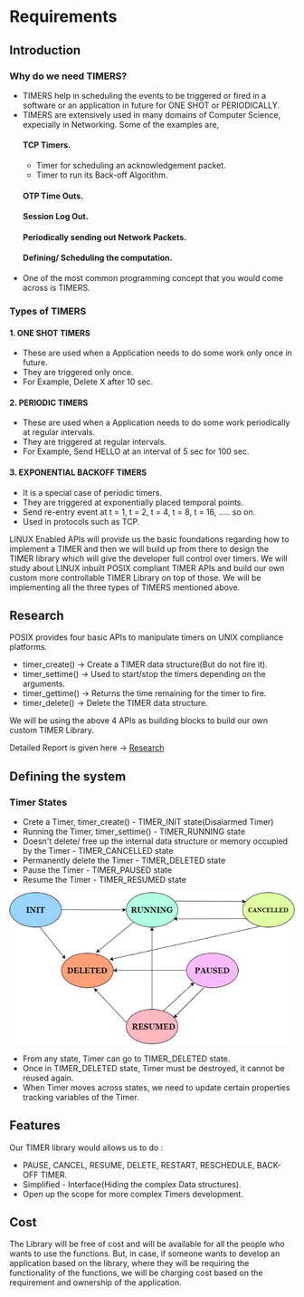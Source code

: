 # Requirements
## Introduction
 ### Why do we need TIMERS?
  * TIMERS help in scheduling the events to be triggered or fired in a software or an application in future for ONE SHOT or PERIODICALLY.
  * TIMERS  are extensively used in many domains of Computer Science, expecially in Networking. Some of the examples are, 
    #### TCP Timers.
     * Timer for scheduling an acknowledgement packet.
     * Timer to run its Back-off Algorithm.
    #### OTP Time Outs.
    #### Session Log Out.
    #### Periodically sending out Network Packets.
    #### Defining/ Scheduling the computation.
  * One of the most common programming concept that you would come across is TIMERS.
 ### Types of TIMERS
  #### 1. ONE SHOT TIMERS
   * These are used when a Application needs to do some work only once in future.
   * They are triggered only once.
   * For Example, Delete X after 10 sec.
  #### 2. PERIODIC TIMERS
   * These are used when a Application needs to do some work periodically at regular intervals.
   * They are triggered at regular intervals.
   * For Example, Send HELLO at an interval of 5 sec for 100 sec.
  #### 3. EXPONENTIAL BACKOFF TIMERS
   * It is a special case of periodic timers.
   * They are triggered at exponentially placed temporal points.
   * Send re-entry event at t = 1, t = 2, t = 4, t = 8, t = 16, ..... so on.
   * Used in protocols such as TCP.
   
 LINUX Enabled APIs will provide us the basic foundations regarding how to implement a TIMER and then we will build up from there to design the TIMER library which will give the developer full control over timers.
 We will study about LINUX inbuilt POSIX compliant TIMER APIs and build our own custom more controllable TIMER Library on top of those.
 We will be implementing all the three types of TIMERS mentioned above.

## Research
 POSIX provides four basic APIs to manipulate timers on UNIX compliance platforms.
 
 * timer_create() -> Create a TIMER data structure(But do not fire it).
 * timer_settime() -> Used to start/stop the timers depending on the arguments.
 * timer_gettime() -> Returns the time remaining for the timer to fire.
 * timer_delete() -> Delete the TIMER data structure.
 
 We will be using the above 4 APIs as building blocks to build our own custom TIMER Library.
 
 Detailed Report is given here -> [Research](Research_Timers.pdf)

## Defining the system
 ### Timer States
  * Crete a Timer, timer_create() - TIMER_INIT state(Disalarmed Timer)
  * Running the Timer, timer_settime() - TIMER_RUNNING state
  * Doesn't delete/ free up the internal data structure or memory occupied by the Timer - TIMER_CANCELLED state
  * Permanently delete the Timer - TIMER_DELETED state
  * Pause the Timer - TIMER_PAUSED state
  * Resume the Timer - TIMER_RESUMED state

![Timer States](Timer_States.png)

 * From any state, Timer can go to TIMER_DELETED state.
 * Once in TIMER_DELETED state, Timer must be destroyed, it cannot be reused again.
 * When Timer moves across states, we need to update certain properties tracking variables of the Timer.

## Features
Our TIMER library would allows us to do : 
 * PAUSE, CANCEL, RESUME, DELETE, RESTART, RESCHEDULE, BACK-OFF TIMER.
 * Simplified - Interface(Hiding the complex Data structures).
 * Open up the scope for more complex Timers development.

## Cost
The Library will be free of cost and will be available for all the people who wants to use the functions. But, in case, if someone wants to develop an application based on the library, where they will be requiring the functionality of the functions, we will be charging cost based on the requirement and ownership of the application. 
